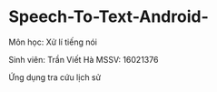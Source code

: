 # Speech-To-Text-Android-

Môn học: Xử lí tiếng nói

Sinh viên: Trần Viết Hà
MSSV: 16021376

Ứng dụng tra cứu lịch sử 

